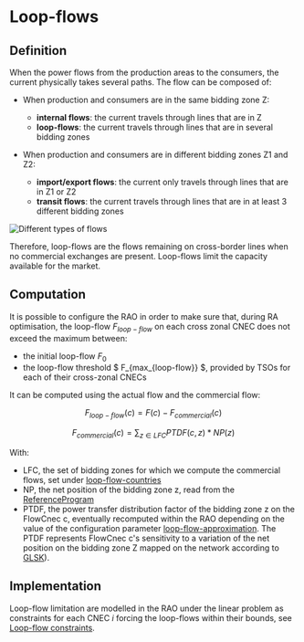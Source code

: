 # Loop-flows

## Definition

When the power flows from the production areas to the consumers, the current physically takes several paths. The flow can be composed of:

- When production and consumers are in the same bidding zone Z:
  - **internal flows**: the current travels through lines that are in Z
  - **loop-flows**: the current travels through lines that are in several bidding zones

- When production and consumers are in different bidding zones Z1 and Z2:
  - **import/export flows**: the current only travels through lines that are in Z1 or Z2
  - **transit flows**: the current travels through lines that are in at least 3 different bidding zones

![Different types of flows](/_static/img/Flows.png)

Therefore, loop-flows are the flows remaining on cross-border 
lines when no commercial exchanges are present. Loop-flows limit the capacity available for the market.

## Computation

It is possible to configure the RAO in order to make sure that, during RA optimisation, the loop-flow $F_{loop-flow}$
on each cross zonal CNEC does not exceed the maximum between:

- the initial loop-flow $F_0$
- the loop-flow threshold $ F_{max_{loop-flow}} $, provided by TSOs for each of their cross-zonal CNECs

It can be computed using the actual flow and the commercial flow:

$$\begin{equation}
F_{loop-flow}(c) = F(c) - F_{commercial}(c)
\end{equation}$$

$$\begin{equation}
F_{commercial} (c) = \sum_{z \in LFC} PTDF(c,z) * NP(z)
\end{equation}$$

With:
- LFC, the set of bidding zones for which we compute the commercial flows, set under [loop-flow-countries](/parameters/parameters.md#countries)
- NP, the net position of the bidding zone z, read from the [ReferenceProgram](/input-data/reference-program.md)
- PTDF, the power transfer distribution factor of the bidding zone z on the FlowCnec c, eventually recomputed within the RAO depending on the value of the configuration parameter [loop-flow-approximation](/parameters/parameters.md#ptdf-approximation).
The PTDF represents FlowCnec c's sensitivity to a variation of the net position on the bidding zone Z mapped on the network according to [GLSK](/input-data/glsk/glsk.md)).


## Implementation

Loop-flow limitation are modelled in the RAO under the linear problem as constraints for each CNEC $i$ forcing the loop-flows within their bounds, see [Loop-flow constraints](/castor/linear-problem/max-loop-flow-filler.md).